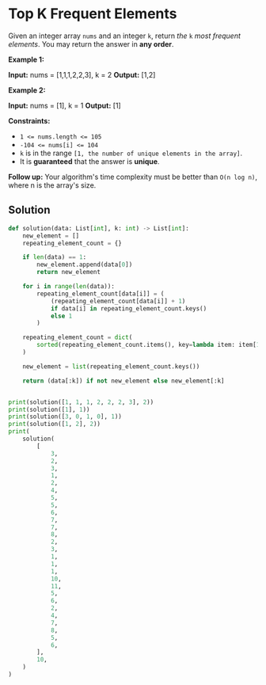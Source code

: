 # Top K Frequent Elements 

Given an integer array `nums` and an integer `k`, return _the_ `k` _most frequent elements_. You may return the answer in **any order**.

**Example 1:**

**Input:** nums = [1,1,1,2,2,3], k = 2
**Output:** [1,2]

**Example 2:**

**Input:** nums = [1], k = 1
**Output:** [1]

**Constraints:**

- `1 <= nums.length <= 105`
- `-104 <= nums[i] <= 104`
- `k` is in the range `[1, the number of unique elements in the array]`.
- It is **guaranteed** that the answer is **unique**.

**Follow up:** Your algorithm's time complexity must be better than `O(n log n)`, where n is the array's size.

## Solution

```python
def solution(data: List[int], k: int) -> List[int]:
    new_element = []
    repeating_element_count = {}

    if len(data) == 1:
        new_element.append(data[0])
        return new_element

    for i in range(len(data)):
        repeating_element_count[data[i]] = (
            (repeating_element_count[data[i]] + 1)
            if data[i] in repeating_element_count.keys()
            else 1
        )

    repeating_element_count = dict(
        sorted(repeating_element_count.items(), key=lambda item: item[1], reverse=True)
    )

    new_element = list(repeating_element_count.keys())

    return (data[:k]) if not new_element else new_element[:k]


print(solution([1, 1, 1, 2, 2, 2, 3], 2))
print(solution([1], 1))
print(solution([3, 0, 1, 0], 1))
print(solution([1, 2], 2))
print(
    solution(
        [
            3,
            2,
            3,
            1,
            2,
            4,
            5,
            5,
            6,
            7,
            7,
            8,
            2,
            3,
            1,
            1,
            1,
            10,
            11,
            5,
            6,
            2,
            4,
            7,
            8,
            5,
            6,
        ],
        10,
    )
)
```
